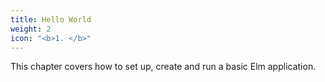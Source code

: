 ```yaml
---
title: Hello World
weight: 2
icon: "<b>1. </b>"
---
```


This chapter covers how to set up, create and run a basic Elm application.
